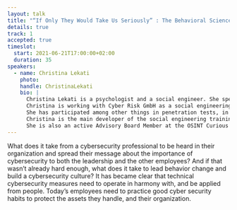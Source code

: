 ```yaml
---
layout: talk
title: "“If Only They Would Take Us Seriously” : The Behavioral Science Influencing Your Cybersecurity Culture"
details: true
track: 1
accepted: true
timeslot:
  start: 2021-06-21T17:00:00+02:00
  duration: 35
speakers: 
  - name: Christina Lekati
    photo: 
    handle: ChristinaLekati
    bio: |
      Christina Lekati is a psychologist and a social engineer. She specializes in the mechanisms of behavior, motivation, decision making, manipulation and deceit. She is an expert in human dynamics and passionate about social engineering. Her work is focusing on improving the human element of cybersecurity. 
      Christina is working with Cyber Risk GmbH as a social engineering consultant and trainer. 
      She has participated among other things in penetration tests, in trainings to companies and organizations, in vulnerability assessments, in profiling and analysis of the modus operandi, and in the process of identifying personality traits, behavioral tendencies, and demographic variables of offenders based on characteristics of illegal acts. She is also working as a consultant for the protection of high value targets from cyber threats. 
      Christina is the main developer of the social engineering training programs provided by Cyber Risk GmbH. Those programs are intertwining the lessons learned from real life cases and previous experiences with the fields of cybersecurity, psychology, and counterintelligence. They often cover unique aspects while their main goal is to inspire delegates with a sense of responsibility and a better relationship with security. 
      She is also an active Advisory Board Member at the OSINT Curious project, contributing to the international scene of Open Source Intelligence (OSINT) with the latest news, updates and techniques on open source intelligence collection and analysis."
---
```


What does it take from a cybersecurity professional to be heard in their organization and spread their message about the importance of cybersecurity to both the leadership and the other employees?
And if that wasn’t already hard enough, what does it take to lead behavior change and build a cybersecurity culture?
It has became clear that technical cybersecurity measures need to operate in harmony with, and be applied from people.
Today’s employees need to practice good cyber security habits to protect the assets they handle, and their organization.
